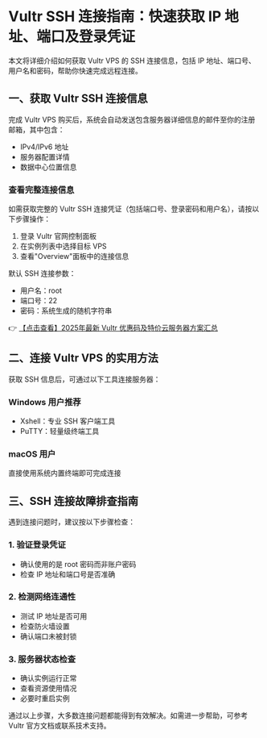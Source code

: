# Vultr SSH 连接指南：快速获取 IP 地址、端口及登录凭证

本文将详细介绍如何获取 Vultr VPS 的 SSH 连接信息，包括 IP 地址、端口号、用户名和密码，帮助你快速完成远程连接。

## 一、获取 Vultr SSH 连接信息

完成 Vultr VPS 购买后，系统会自动发送包含服务器详细信息的邮件至你的注册邮箱，其中包含：

- IPv4/IPv6 地址
- 服务器配置详情
- 数据中心位置信息

### 查看完整连接信息

如需获取完整的 Vultr SSH 连接凭证（包括端口号、登录密码和用户名），请按以下步骤操作：

1. 登录 Vultr 官网控制面板
2. 在实例列表中选择目标 VPS
3. 查看"Overview"面板中的连接信息

默认 SSH 连接参数：
- 用户名：root
- 端口号：22
- 密码：系统生成的随机字符串

👉 [【点击查看】2025年最新 Vultr 优惠码及特价云服务器方案汇总](https://bit.ly/VuLtr)

## 二、连接 Vultr VPS 的实用方法

获取 SSH 信息后，可通过以下工具连接服务器：

### Windows 用户推荐
- Xshell：专业 SSH 客户端工具
- PuTTY：轻量级终端工具

### macOS 用户
直接使用系统内置终端即可完成连接

## 三、SSH 连接故障排查指南

遇到连接问题时，建议按以下步骤检查：

### 1. 验证登录凭证
- 确认使用的是 root 密码而非账户密码
- 检查 IP 地址和端口号是否准确

### 2. 检测网络连通性
- 测试 IP 地址是否可用
- 检查防火墙设置
- 确认端口未被封锁

### 3. 服务器状态检查
- 确认实例运行正常
- 查看资源使用情况
- 必要时重启实例

通过以上步骤，大多数连接问题都能得到有效解决。如需进一步帮助，可参考 Vultr 官方文档或联系技术支持。